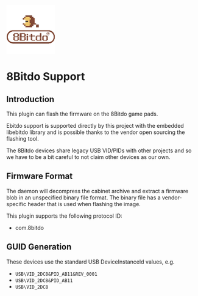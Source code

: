 <img src=ebitdo.png>

8Bitdo Support
==============

Introduction
------------

This plugin can flash the firmware on the 8Bitdo game pads.

Ebitdo support is supported directly by this project with the embedded libebitdo
library and is possible thanks to the vendor open sourcing the flashing tool.

The 8Bitdo devices share legacy USB VID/PIDs with other projects and so we have
to be a bit careful to not claim other devices as our own.

Firmware Format
---------------

The daemon will decompress the cabinet archive and extract a firmware blob in
an unspecified binary file format. The binary file has a vendor-specific header
that is used when flashing the image.

This plugin supports the following protocol ID:

 * com.8bitdo

GUID Generation
---------------

These devices use the standard USB DeviceInstanceId values, e.g.

 * `USB\VID_2DC8&PID_AB11&REV_0001`
 * `USB\VID_2DC8&PID_AB11`
 * `USB\VID_2DC8`
